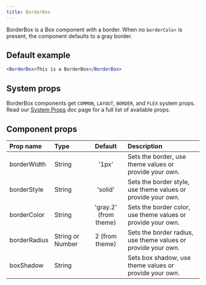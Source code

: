 ```yaml
---
title: BorderBox
---
```



BorderBox is a Box component with a border. When no `borderColor` is present, the component defaults to a gray border.

## Default example

```jsx live
<BorderBox>This is a BorderBox</BorderBox>
```

## System props

BorderBox components get `COMMON`, `LAYOUT`, `BORDER`, and `FLEX` system props. Read our [System Props](/system-props) doc page for a full list of available props.

## Component props

| Prop name | Type | Default | Description |
| :- | :- | :-: | :- |
| borderWidth | String | '1px' | Sets the border, use theme values or provide your own. |
| borderStyle | String | 'solid' | Sets the border style, use theme values or provide your own. |
| borderColor | String | 'gray.2' (from theme) | Sets the border color, use theme values or provide your own. |
| borderRadius | String or Number| 2 (from theme)| Sets the border radius, use theme values or provide your own. |
| boxShadow | String | | Sets box shadow, use theme values or provide your own. |
